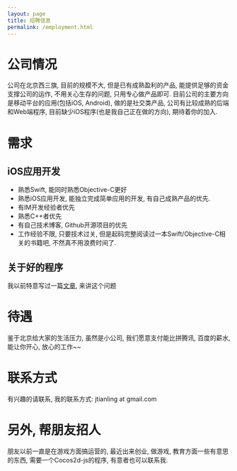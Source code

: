 ```yaml
---
layout: page
title: 招聘信息
permalink: /employment.html
---
```


# 公司情况
公司在北京西三旗, 目前的规模不大, 但是已有成熟盈利的产品, 能提供足够的资金支撑公司的运作, 不用关心生存的问题, 只用专心做产品即可.
目前公司的主要方向是移动平台的应用(包括iOS, Android), 做的是社交类产品, 公司有比较成熟的后端和Web端程序, 目前缺少iOS程序(也是我自己正在做的方向), 期待着你的加入.

# 需求
## iOS应用开发
* 熟悉Swift, 能同时熟悉Objective-C更好
* 熟悉iOS应用开发, 能独立完成简单应用的开发, 有自己成熟产品的优先.
* 有IM开发经验者优先
* 熟悉C++者优先
* 有自己技术博客, Github开源项目的优先
* 工作经验不限, 只要技术过关, 但是起码完整阅读过一本Swift/Objective-C相关的书籍吧, 不然真不用浪费时间了.

## 关于好的程序
我以前特意写过一篇[文章](/2013/05/03/how-to-be-a-good-programmer.html), 来讲这个问题

# 待遇
鉴于北京给大家的生活压力, 虽然是小公司, 我们愿意支付能比拼腾讯, 百度的薪水, 能让你开心, 放心的工作~~  

# 联系方式
有兴趣的请联系, 我的联系方式: jtianling at gmail.com

# 另外, 帮朋友招人
朋友以前一直是在游戏方面搞运营的, 最近出来创业, 做游戏, 教育方面一些有意思的东西, 需要一个Cocos2d-js的程序, 有意者也可以联系我.

